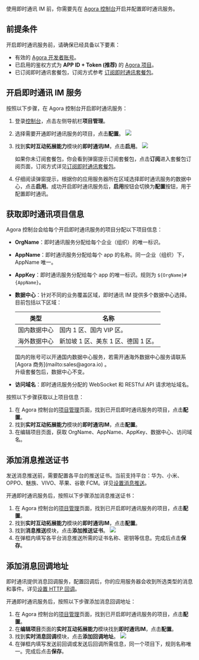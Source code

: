 使用即时通讯 IM 前，你需要先在 [Agora 控制台](https://console.agora.io/#onboarding)开启并配置即时通讯服务。

## 前提条件

开启即时通讯服务前，请确保已经具备以下要素：

- 有效的 [Agora 开发者账号](https://docs.agora.io/cn/AgoraPlatform/get_appid_token?platform=AllPlatforms#创建-agora-账号)。
- 已启用的鉴权方式为 **APP ID + Token (推荐)** 的 [Agora 项目](https://docs.agora.io/cn/Agora]Platform/get_appid_token?platform=AllPlatforms#创建-agora-项目)。
- 已订阅即时通讯套餐包，订阅方式参考 [订阅即时通讯套餐包](./agora_chat_pricing?platform=All%20Platforms#订阅套餐包)。

## 开启即时通讯 IM 服务

按照以下步骤，在 Agora 控制台开启即时通讯服务：

1. 登录[控制台](https://sso2.agora.io/cn/)，点击左侧导航栏**项目管理**。

2. 选择需要开通即时通讯服务的项目，点击**配置**。
![](https://web-cdn.agora.io/docs-files/1642509377813)

3. 找到**实时互动拓展能力**模块的**即时通讯IM**，点击**启用**。
![](https://web-cdn.agora.io/docs-files/1642509441928)

   如果你未订阅套餐包，你会看到弹窗提示订阅套餐包，点击**订阅**进入套餐包订阅页面，订阅方式详见[订阅即时通讯套餐包](./agora_chat_pricing?platform=All%20Platforms#订阅套餐包)。

4. 仔细阅读弹窗提示，根据你的应用服务器所在区域选择即时通讯服务的数据中心，点击**启用**。成功开启即时通讯服务后，**启用**按钮会切换为**配置**按钮，用于配置即时通讯。

## 获取即时通讯项目信息

Agora 控制台会给每个开启即时通讯服务的项目分配以下项目信息：

- **OrgName**：即时通讯服务分配给每个企业（组织）的唯一标识。

- **AppName**：即时通讯服务分配给每个 app 的名称。同一企业（组织）下，AppName 唯一。

- **AppKey**：即时通讯服务分配给每个 app 的唯一标识。规则为 `${OrgName}#{AppName}`。

- **数据中心**：针对不同的业务覆盖区域，即时通讯 IM 提供多个数据中心选择。目前包括以下区域：

  | 类型         | 名称                                        |
  | ------------ | ------------------------------------------- |
  | 国内数据中心 | 国内 1 区、国内 VIP 区。 |
  | 海外数据中心 | 新加坡 1 区、美东 1 区、德国 1 区。           |

  <div class="alert note"> 国内的账号可以开通国内数据中心服务，若需开通海外数据中心服务请联系 [Agora 商务](mailto:sales@agora.io) 。<br/>升级套餐包后，数据中心不变。 </div>

- **访问域名**：即时通讯服务分配的 WebSocket 和 RESTful API 请求地址域名。

按照以下步骤获取以上项目信息：

1. 在 Agora 控制台的[项目管理](https://console.agora.io/projects)页面，找到已开启即时通讯服务的项目，点击**配置**。
2. 找到**实时互动拓展能力**模块的**即时通讯IM**，点击**配置**。
3. 在编辑项目页面，获取 OrgName、AppName、AppKey、数据中心、访问域名。

## 添加消息推送证书

发送消息推送前，需要配置各平台的推送证书。当前支持平台：华为、小米、OPPO、魅族、VIVO、苹果、谷歌 FCM。详见[设置消息推送](./agora_chat_push_android?platform=Android)。

开通即时通讯服务后，按照以下步骤添加消息推送证书：

1. 在 Agora 控制台的[项目管理](https://console.agora.io/projects)页面，找到已开启即时通讯服务的项目，点击**配置**。
2. 找到**实时互动拓展能力**模块的**即时通讯IM**，点击**配置**。
3. 找到**消息推送**模块，点击**添加推送证书**。
![](https://web-cdn.agora.io/docs-files/1642509604977)
4. 在弹框内填写各平台消息推送所需的证书名称、密钥等信息。完成后点击**保存**。

## 添加消息回调地址

即时通讯提供消息回调服务，配置回调后，你的应用服务器会收到所选类型的消息和事件。详见[设置 HTTP 回调](./agora_chat_set_up_webhooks)。

开通即时通讯服务后，按照以下步骤添加消息回调地址：

1. 在 Agora 控制台的[项目管理](https://console.agora.io/projects)页面，找到已开启即时通讯服务的项目，点击**配置**。
2. 在**编辑项目**页面的**实时互动拓展能力**模块找到**即时通讯IM**，点击**配置**。
3. 找到**实时消息回调**模块，点击**添加回调地址**。
![](https://web-cdn.agora.io/docs-files/1642509714974)
4. 在弹框内填写发送前回调或发送后回调所需信息，同一个项目下，规则名称唯一。完成后点击**保存**。